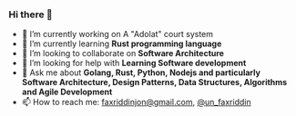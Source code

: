### Hi there 👋
- 🔭 I’m currently working on A "Adolat" court system
- 🌱 I’m currently learning **Rust programming language**
- 👯 I’m looking to collaborate on **Software Architecture**
- 🤔 I’m looking for help with **Learning Software development**
- 💬 Ask me about **Golang, Rust, Python, Nodejs and particularly Software Architecture, Design Patterns, Data Structures, Algorithms and Agile Development**  
- 📫 How to reach me: faxriddinjon@gmail.com, [@un_faxriddin](https://t.me/un_faxriddin)

